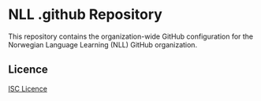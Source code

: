# NLL .github Repository

This repository contains the organization-wide GitHub configuration for the Norwegian Language Learning (NLL) GitHub organization.

## Licence

[ISC Licence](LICENCE)
